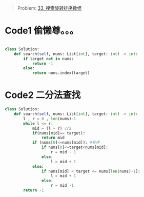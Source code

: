 > Problem: [33. 搜索旋转排序数组](https://leetcode.cn/problems/search-in-rotated-sorted-array/description/)

# Code1 偷懒尊。。。

```Python []

class Solution:
    def search(self, nums: List[int], target: int) -> int:
        if target not in nums:
            return -1
        else:
            return nums.index(target)
```

# Code2 二分法查找

```Python []
class Solution:
    def search(self, nums: List[int], target: int) -> int:
        l , r = 0 , len(nums)-1
        while l <= r:
            mid = (l + r) //2
            if(nums[mid]== target):
                return mid
            if (nums[0]<=nums[mid]): #有序
                if nums[0]<=target<nums[mid]:
                    r = mid - 1
                else:
                    l = mid + 1
            else:
                if nums[mid] < target <= nums[len(nums)-1]:
                    l = mid + 1
                else:
                    r = mid -1
        return -1
```
